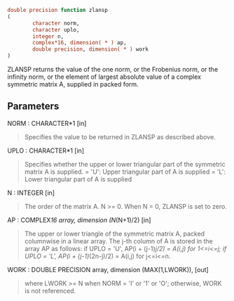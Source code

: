 ```fortran
double precision function zlansp
(
        character norm,
        character uplo,
        integer n,
        complex*16, dimension( * ) ap,
        double precision, dimension( * ) work
)
```

ZLANSP  returns the value of the one norm,  or the Frobenius norm, or
the  infinity norm,  or the  element of  largest absolute value  of a
complex symmetric matrix A,  supplied in packed form.

## Parameters
NORM : CHARACTER*1 [in]
> Specifies the value to be returned in ZLANSP as described
> above.

UPLO : CHARACTER*1 [in]
> Specifies whether the upper or lower triangular part of the
> symmetric matrix A is supplied.
> = 'U':  Upper triangular part of A is supplied
> = 'L':  Lower triangular part of A is supplied

N : INTEGER [in]
> The order of the matrix A.  N >= 0.  When N = 0, ZLANSP is
> set to zero.

AP : COMPLEX*16 array, dimension (N*(N+1)/2) [in]
> The upper or lower triangle of the symmetric matrix A, packed
> columnwise in a linear array.  The j-th column of A is stored
> in the array AP as follows:
> if UPLO = 'U', AP(i + (j-1)*j/2) = A(i,j) for 1<=i<=j;
> if UPLO = 'L', AP(i + (j-1)*(2n-j)/2) = A(i,j) for j<=i<=n.

WORK : DOUBLE PRECISION array, dimension (MAX(1,LWORK)), [out]
> where LWORK >= N when NORM = 'I' or '1' or 'O'; otherwise,
> WORK is not referenced.
